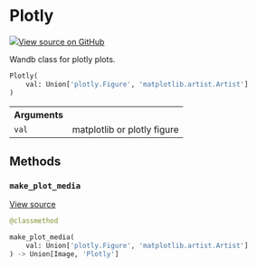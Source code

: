 # Plotly



[![](https://www.tensorflow.org/images/GitHub-Mark-32px.png)View source on GitHub](https://www.github.com/wandb/client/tree/v0.10.28/wandb/sdk/data_types.py#L1999-L2048)




Wandb class for plotly plots.

```python
Plotly(
    val: Union['plotly.Figure', 'matplotlib.artist.Artist']
)
```





<!-- Tabular view -->
<table>
<tr><th>Arguments</th></tr>

<tr>
<td>
<code>val</code>
</td>
<td>
matplotlib or plotly figure
</td>
</tr>
</table>



## Methods

<h3 id="make_plot_media"><code>make_plot_media</code></h3>

<a target="_blank" href="https://www.github.com/wandb/client/tree/v0.10.28/wandb/sdk/data_types.py#L2009-L2017">View source</a>

```python
@classmethod
```
```python
make_plot_media(
    val: Union['plotly.Figure', 'matplotlib.artist.Artist']
) -> Union[Image, 'Plotly']
```






